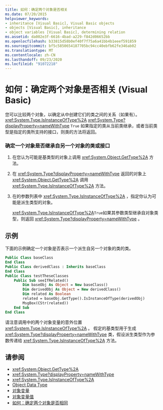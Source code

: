 ```yaml
---
title: 如何：确定两个对象是否相关
ms.date: 07/20/2015
helpviewer_keywords:
- inheritance [Visual Basic], Visual Basic objects
- objects [Visual Basic], inheritance
- object variables [Visual Basic], determining relation
ms.assetid: da002e3f-6616-4bad-a229-f842d06652bb
ms.openlocfilehash: b33815d58b0ef40f7f75a6a41bb4b1eeef591859
ms.sourcegitcommit: bf5c5850654187705bc94cc40ebfb62fe346ab02
ms.translationtype: MT
ms.contentlocale: zh-CN
ms.lasthandoff: 09/23/2020
ms.locfileid: "91072218"
---
```

# <a name="how-to-determine-whether-two-objects-are-related-visual-basic"></a>如何：确定两个对象是否相关 (Visual Basic)

您可以比较两个对象，以确定从中创建它们的类之间的关系（如果有）。 <xref:System.Type.IsInstanceOfType%2A> <xref:System.Type?displayProperty=nameWithType> `True` 如果指定的类从当前类继承，或者当前类型是指定的类所支持的接口，则类的方法将返回。

### <a name="to-determine-if-one-object-inherits-from-another-objects-class-or-interface"></a>确定一个对象是否继承自另一个对象的类或接口

1. 在您认为可能是基类型的对象上调用 <xref:System.Object.GetType%2A> 方法。

2. 在 <xref:System.Type?displayProperty=nameWithType> 返回的对象上 <xref:System.Object.GetType%2A> 调用 <xref:System.Type.IsInstanceOfType%2A> 方法。

3. 在的参数列表中 <xref:System.Type.IsInstanceOfType%2A> ，指定你认为可能是派生类型的对象。

    <xref:System.Type.IsInstanceOfType%2A>`True`如果其参数类型继承自对象类型，则返回 <xref:System.Type?displayProperty=nameWithType> 。

## <a name="example"></a>示例

 下面的示例确定一个对象是否表示一个派生自另一个对象的类的类。

```vb
Public Class baseClass
End Class
Public Class derivedClass : Inherits baseClass
End Class
Public Class testTheseClasses
    Public Sub seeIfRelated()
        Dim baseObj As Object = New baseClass()
        Dim derivedObj As Object = New derivedClass()
        Dim related As Boolean
        related = baseObj.GetType().IsInstanceOfType(derivedObj)
        MsgBox(CStr(related))
    End Sub
End Class
```

请注意调用中的两个对象变量的意外位置 <xref:System.Type.IsInstanceOfType%2A> 。 假定的基类型用于生成 <xref:System.Type?displayProperty=nameWithType> 类，假设派生类型作为参数传递给 <xref:System.Type.IsInstanceOfType%2A> 方法。

## <a name="see-also"></a>请参阅

- <xref:System.Object.GetType%2A>
- <xref:System.Type?displayProperty=nameWithType>
- <xref:System.Type.IsInstanceOfType%2A>
- [Object Data Type](../../../language-reference/data-types/object-data-type.md)
- [对象变量](object-variables.md)
- [对象变量值](object-variable-values.md)
- [如何：确定两个对象是否相同](how-to-determine-whether-two-objects-are-identical.md)
